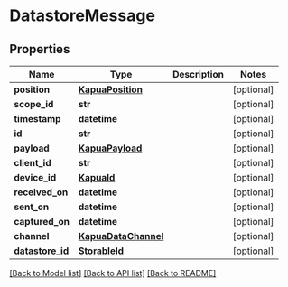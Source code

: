 # DatastoreMessage

## Properties
Name | Type | Description | Notes
------------ | ------------- | ------------- | -------------
**position** | [**KapuaPosition**](KapuaPosition.md) |  | [optional] 
**scope_id** | **str** |  | [optional] 
**timestamp** | **datetime** |  | [optional] 
**id** | **str** |  | [optional] 
**payload** | [**KapuaPayload**](KapuaPayload.md) |  | [optional] 
**client_id** | **str** |  | [optional] 
**device_id** | [**KapuaId**](KapuaId.md) |  | [optional] 
**received_on** | **datetime** |  | [optional] 
**sent_on** | **datetime** |  | [optional] 
**captured_on** | **datetime** |  | [optional] 
**channel** | [**KapuaDataChannel**](KapuaDataChannel.md) |  | [optional] 
**datastore_id** | [**StorableId**](StorableId.md) |  | [optional] 

[[Back to Model list]](../README.md#documentation-for-models) [[Back to API list]](../README.md#documentation-for-api-endpoints) [[Back to README]](../README.md)


